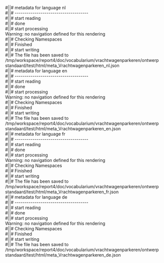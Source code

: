 #||# metadata for language nl   
#||# -------------------------------------  
#||# start reading  
#||# done  
#||# start processing  
Warning: no navigation defined for this rendering  
#||# Checking Namespaces  
#||# Finished  
#||# start writing  
#||# The file has been saved to /tmp/workspace/report4/doc/vocabularium/vrachtwagenparkeren/ontwerpstandaard/test/html/meta_Vrachtwagenparkeren_nl.json  
#||# metadata for language en   
#||# -------------------------------------  
#||# start reading  
#||# done  
#||# start processing  
Warning: no navigation defined for this rendering  
#||# Checking Namespaces  
#||# Finished  
#||# start writing  
#||# The file has been saved to /tmp/workspace/report4/doc/vocabularium/vrachtwagenparkeren/ontwerpstandaard/test/html/meta_Vrachtwagenparkeren_en.json  
#||# metadata for language fr   
#||# -------------------------------------  
#||# start reading  
#||# done  
#||# start processing  
Warning: no navigation defined for this rendering  
#||# Checking Namespaces  
#||# Finished  
#||# start writing  
#||# The file has been saved to /tmp/workspace/report4/doc/vocabularium/vrachtwagenparkeren/ontwerpstandaard/test/html/meta_Vrachtwagenparkeren_fr.json  
#||# metadata for language de   
#||# -------------------------------------  
#||# start reading  
#||# done  
#||# start processing  
Warning: no navigation defined for this rendering  
#||# Checking Namespaces  
#||# Finished  
#||# start writing  
#||# The file has been saved to /tmp/workspace/report4/doc/vocabularium/vrachtwagenparkeren/ontwerpstandaard/test/html/meta_Vrachtwagenparkeren_de.json  

